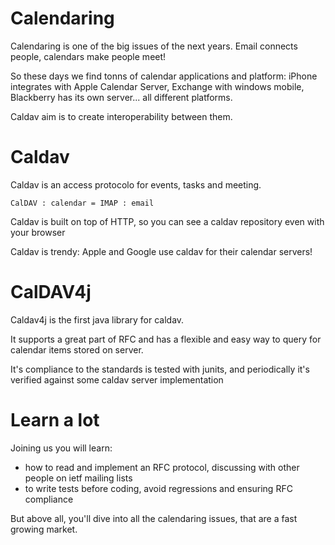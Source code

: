# Calendaring #

Calendaring is one of the big issues of the next years.
Email connects people, calendars make people meet!

So these days we find tonns of calendar applications and platform: iPhone integrates with Apple Calendar Server, Exchange with windows mobile, Blackberry has its own server... all different platforms.

Caldav aim is to create interoperability between them.

# Caldav #
Caldav is an access protocolo for events, tasks and meeting.
```
CalDAV : calendar = IMAP : email
```

Caldav is built on top of HTTP, so you can see a caldav repository even with your browser

Caldav is trendy: Apple and Google use caldav for their calendar servers!

# CalDAV4j #

Caldav4j is the first java library for caldav.

It supports a great part of RFC and has a flexible and easy way to query for calendar items stored on server.

It's compliance to the standards is tested with junits, and periodically it's verified against some caldav server implementation

# Learn a lot #
Joining us you will learn:
  * how to read and implement an RFC protocol, discussing with other people on ietf mailing lists
  * to write tests before coding, avoid regressions and ensuring RFC compliance

But above all, you'll dive into all the calendaring issues, that are a fast growing market.
